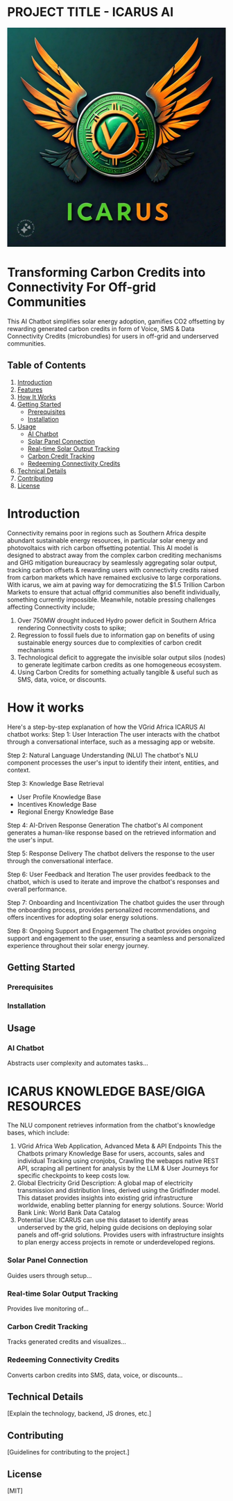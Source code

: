 # PROJECT TITLE - ICARUS AI 
![logo](Media/IMG-20240923-WA0003.jpg)
# Transforming Carbon Credits into Connectivity For Off-grid Communities 
This AI Chatbot simplifies solar energy adoption, gamifies CO2 offsetting by rewarding generated carbon credits in form of Voice, SMS & Data Connectivity Credits (microbundles) for users in off-grid and underserved communities.

## Table of Contents
1. [Introduction](#introduction)  
2. [Features](#features)  
3. [How It Works](#how-it-works)  
4. [Getting Started](#getting-started)  
   - [Prerequisites](#prerequisites)  
   - [Installation](#installation)  
5. [Usage](#usage)  
   - [AI Chatbot](#ai-chatbot)  
   - [Solar Panel Connection](#solar-panel-connection)  
   - [Real-time Solar Output Tracking](#real-time-solar-output-tracking)  
   - [Carbon Credit Tracking](#carbon-credit-tracking)  
   - [Redeeming Connectivity Credits](#redeeming-connectivity-credits)  
6. [Technical Details](#technical-details)  
7. [Contributing](#contributing)  
8. [License](#license)

# Introduction 
Connectivity remains poor in regions such as Southern Africa despite abundant sustainable energy resources, in particular solar energy and photovoltaics with rich carbon offsetting potential. This AI model is designed to abstract away from the complex carbon crediting mechanisms and GHG mitigation bureaucracy by seamlessly aggregating solar output, tracking carbon offsets & rewarding users with connectivity credits raised from carbon markets which have remained exclusive to large corporations. With icarus, we aim at paving way for democratizing the $1.5 Trillion Carbon Markets to ensure that actual offgrid communities also benefit individually, something currently impossible. 
Meanwhile, notable pressing challenges affecting Connectivity include;
1. Over 750MW drought induced Hydro power deficit in Southern Africa rendering Connectivity costs to spike;
2. Regression to fossil fuels due to information gap on benefits of using sustainable energy sources due to complexities of carbon credit mechanisms
3. Technological deficit to aggregate the invisible solar output silos (nodes) to generate legitimate carbon credits as one homogeneous ecosystem. 
4. Using Carbon Credits for something actually tangible & useful such as SMS, data, voice, or discounts.

# How it works
Here's a step-by-step explanation of how the VGrid Africa ICARUS AI chatbot works:
Step 1: User Interaction
The user interacts with the chatbot through a conversational interface, such as a messaging app or website.

Step 2: Natural Language Understanding (NLU)
The chatbot's NLU component processes the user's input to identify their intent, entities, and context.

Step 3: Knowledge Base Retrieval
- User Profile Knowledge Base
- Incentives Knowledge Base
- Regional Energy Knowledge Base

Step 4: AI-Driven Response Generation
The chatbot's AI component generates a human-like response based on the retrieved information and the user's input.

Step 5: Response Delivery
The chatbot delivers the response to the user through the conversational interface.

Step 6: User Feedback and Iteration
The user provides feedback to the chatbot, which is used to iterate and improve the chatbot's responses and overall performance.

Step 7: Onboarding and Incentivization
The chatbot guides the user through the onboarding process, provides personalized recommendations, and offers incentives for adopting solar energy solutions.

Step 8: Ongoing Support and Engagement
The chatbot provides ongoing support and engagement to the user, ensuring a seamless and personalized experience throughout their solar energy journey.
## Getting Started

### Prerequisites
### Installation

## Usage
### AI Chatbot
Abstracts user complexity and automates tasks...
# ICARUS KNOWLEDGE BASE/GIGA RESOURCES
The NLU component retrieves information from the chatbot's knowledge bases, which include:
1. VGrid Africa Web Application, Advanced Meta & API Endpoints
This the Chatbots primary Knowledge Base for users, accounts, sales and individual Tracking using cronjobs, Crawling the webapps native REST API, scraping all pertinent for analysis by the LLM & User Journeys for specific checkpoints to keep costs low.
2. Global Electricity Grid
Description: A global map of electricity transmission and distribution lines, derived using the Gridfinder model. This dataset provides insights into existing grid infrastructure worldwide, enabling better planning for energy solutions.
Source: World Bank
Link: World Bank Data Catalog
3. Potential Use:
ICARUS can use this dataset to identify areas underserved by the grid, helping guide decisions on deploying solar panels and off-grid solutions.
Provides users with infrastructure insights to plan energy access projects in remote or underdeveloped regions.


### Solar Panel Connection
Guides users through setup...

### Real-time Solar Output Tracking
Provides live monitoring of...

### Carbon Credit Tracking
Tracks generated credits and visualizes...

### Redeeming Connectivity Credits
Converts carbon credits into SMS, data, voice, or discounts...

## Technical Details
[Explain the technology, backend, JS drones, etc.]

## Contributing
[Guidelines for contributing to the project.]

## License
[MIT]
